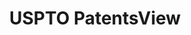 ---
bigquery: https://console.cloud.google.com/bigquery?p=patents-public-data&d=patentsview&page=dataset
citation: Attribution should be given to PatentsView for use, distribution, or derivative
  works.
code: https://github.com/CSSIP-AIR/PatentsView-Code-Snippets/
contributors: USPTO
cost: None
description: 'PatentsView includes US patent data including raw data (summaries, applications,
  pregrant applications), disambugations of inventors and assignees, and inventor
  gender estimates.  Also foreign priority data, # of figures and sheets, and government
  interest statements.'
documentation: https://patentsview.org/query/builder-faqs
last_edit: 04/09/2022, 18:00:00
location: https://patentsview.org/
maintained_by: USPTO
record_creation_timestamp: 12/2/2020 17:20:46
schema_fields:
- subgroup_id
- group_id
- category_id
- disamb_inventor_id_20200331
- rule_47
- _371_date
- level_two
- disamb_inventor_id_20191008
- organization_id
- disamb_assignee_id_20200929
- male
- disamb_inventor_id_20181127
- name_first
- state_fips
- id
- name
- disamb_assignee_id_20190312
- disamb_inventor_id_20171226
- field_id
- length
- fname
- application_id
- latitude
- text
- subgroup
- num_sheets
- num_claims
- level_three
- field_title
- group
- county_fips
- rawlocation_id
- term_disclaimer
- action_date
- rel_id
- disamb_inventor_id_20200929
- disamb_assignee_id_20191231
- f102_date
- country
- citation_id
- subclass_id
- disamb_inventor_id_20201229
- subsection_id
- uuid
- disamb_inventor_id_20170808
- patent_id
- abstract
- location_id
- lname
- assignee_id
- classification_status
- applicant_type
- withdrawn
- section_id
- filename
- sector_title
- sequence
- disamb_inventor_id_20190312
- classification_value
- deceased
- doctype
- variety
- rawinventor_id
- disamb_assignee_id_20190820
- relkind
- disamb_assignee_id_20200331
- disamb_inventor_id_20171003
- male_flag
- lawyer_id
- main_group
- date
- ipc_class
- f371_date
- disamb_assignee_id_20200630
- classification_level
- category
- longitude
- attribution_status
- inventor_id
- disamb_inventor_id_20170307
- classification_data_source
- kind
- level_one
- rawassignee_id
- symbol_position
- section
- country_transformed
- disamb_inventor_id_20190820
- type
- name_last
- latin_name
- latlong
- term_extension
- exemplary
- mainclass_id
- num_figures
- role
- subclass
- lapse_of_patent
- disclaimer_date
- ipc_version_indicator
- publication_number
- disamb_assignee_id_20191008
- num
- status
- state
- _102_date
- county
- gi_statement
- designation
- organization
- title
- disamb_assignee_id_20181127
- contract_award_number
- doc_type
- subcategory_id
- disamb_inventor_id_20200630
- dependent
- disamb_inventor_id_20180528
- term_grant
- reldocno
- series_code
- city
- number
- disamb_inventor_id_20191231
shortname: patentsview
tags:
- disambiguation
- United States
- gender
terms_of_use: Creative Commons Attribution 4.0 International License.
timeframe: 1963-1999
title: USPTO PatentsView
uuid: cf1780b1-e265-4e49-8d1d-83b9cfe0fd9a
---